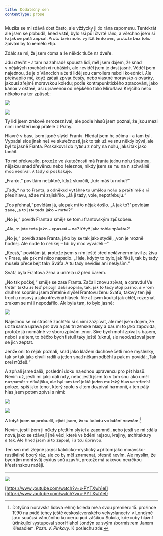 ```yaml
---
title: Dodatečný sen
contentType: prose
---
```


<section>

Muzika se mi zdává dost často, ale vždycky ji do rána zapomenu. Tentokrát ale jsem se probudil, hned vstal, bylo asi půl čtvrté ráno, a všechno jsem si to jak se patří zapsal. Proto také mohu vylíčit tento sen, protože bez toho zpívání by to nemělo vtip.

Zdálo se mi, že jsem doma a že někdo tluče na dveře.

Jdu otevřít – a tam na zahradě spousta lidí, měl jsem dojem, že snad v nějakých rouchách či rubáších, ale neviděl jsem je dost jasně. Věděl jsem najednou, že je o Vánocích a že ti lidé jsou carrollers neboli koledníci. Ale překvapilo mě, když začali zpívat česky, nebo vlastně moravsko-slovácky, jakousi zřejmě moravskou koledu; podle kontrapunktického zpracování, jako kánon v oktá­vě, asi upravenou od nějakého toho Miroslava Krejčího nebo někoho na ten způsob:

</section>

<section>

![](../Images/001.jpg)

  
  

![](../Images/002.jpg)

</section>

<section>

Ty lidi jsem zrakově nerozeznával, ale podle hlasů jsem poznal, že jsou mezi nimi i někteří moji přátelé z Prahy.

Hlavně v basu jsem jasně slyšel Frantu. Hledal jsem ho očima – a tam byl. Vypadal sice jinak než ve skutečnosti, jak to tak už ve snu někdy bývá, ale byl to jasně Franta. Poskakoval do rytmu z nohy na nohu, jaksi tak jako tančil.

To mě překvapilo, protože ve skutečnosti má Franta jednu nohu špatnou, nějakou snad dřevěnou nebo železnou, nikdy jsem se mu na ni schválně moc nedíval. A tady si poskakuje.

„Franto,“ povídám netaktně, když skončili, „kde máš tu nohu?“

„Tady,“ na to Franta, a odněkud vytáhne tu umělou nohu a praští mě s ní přes hlavu, až se mi zajiskřilo. „Já ji tady, vole, nepotře­buju.“

„Tos přehnal,“ povídám já, ale pak mi to nějak došlo. „A jak to?“ povídám zase, „a to jste teda jako – mrtví?“

„No jo,“ povídá Franta a směje se tomu frantovským způsobem.

„Ale, to jste teda jako – spasení – ne? Když jako tohle zpíváte?“

„No jo,“ povídá zase Franta, jako by se tak jako styděl, „von je hrozně hodnej. Ale nikde to neříkej – lidi by moc vyváděli –“

„Kecáš,“ povídám já, protože jsem s ním ještě před ne­dávnem mluvil za živa v Praze, ale pak mi něco napadlo. „Hele, kdyby to bylo, jak říkáš, tak by tady musela přece bejt taky Sváťa. A tu tady nevidím ani neslyším.“

Sváťa byla Frantova žena a umřela už před časem.

„No tak počkej,“ směje se zase Franta. Začali znovu zpívat, a opravdu! Ve třetím taktu se teď připojil další soprán, tak, jak to tady stojí psáno, a v tom druhém sopránu jsem zřetelně slyšel Frantovu ženu Sváťu, takový ten její trochu nosový a jako dřevěný hlásek. Ale ať jsem koukal jak chtěl, rozeznat zrakem se mi ji nepodařilo. Ale byla tam, to bylo jasné:

</section>

<section>

![](../Images/003.jpg)

</section>

<section>

Najednou se mi strašně zachtělo si s nimi zazpívat, ale měl jsem dojem, že už ta sama úprava pro dva a pak tři ženské hlasy a bas mi to jako zapovídá, protože já normálně ve sboru zpívám tenor. Sice bych mohl zpívat s basem, nebo i s altem, to béčko bych fistulí taky ještě ťuknul, ale neodvažoval jsem se jich zeptat.

Jenže oni to nějak poznali, snad jako blažení duchové četli moje myšlenky, tak se tak jako chvíli radili a jeden snad někam odběhl a pak mi povídá: „Tak prej můžeš.“

A zpívali jsme další, poslední sloku najednou upravenou pro pět hlasů. Nevím už, jestli mi jako dali noty, nebo jestli jsem to v tom snu jako uměl nazpamět z dřívějška, ale byl tam teď ještě jeden mužský hlas ve střední poloze, spíš jako tenor, který spolu s altem dozpíval harmonii, a ten pátý hlas jsem potom zpíval s nimi:

</section>

<section>

![](../Images/004.jpg)

</section>

<section>

![](../Images/005.jpg)

</section>

<section>

A když jsem se probudil, zjistil jsem, že tu koledu ve bdění neznám.[^5]

Nevím, jestli jsem ji někdy předtím slyšel a zapomněl, nebo jestli se mi zdála nová, jako se zdávají jiné věci, které ve bdění nejsou, krajiny, architektury a tak. Ale hned jsem si to zapsal, i s tou úpravou.

Ten sen měl zřejmě jakýsi katolicko-mystický a přitom jako moravsko-rustikálně bodrý ráz, ale co by měl zna­menat, přesně nevím. Ale myslím, že bych jím mohl svůj cyklus snů uzavřít, protože má takovou neurčitou křesťanskou naději.

* * *
[^5]: Dotyčná moravská lidová (ehm) koleda měla svou premiéru 15. prosince 1990 na půdě tehdy ještě československého vel­vyslanectví v Londýně jako součást vánočního koncertu pod zá­štitou Sokola, kde coby hlavní účinkující vystupoval sbor Hlahol Londýn se svým sbormistrem Janem Křesadlem. _Pozn. V. Pinkavy._ K poslechu zde:
</section>

<section>

_![](../Images/qr.jpg)_

  
  

[https://www.youtube.com/watch?v=u-PYTXwh1eI](https://www.youtube.com/watch?v=u-PYTXwh1eI)

</section>
